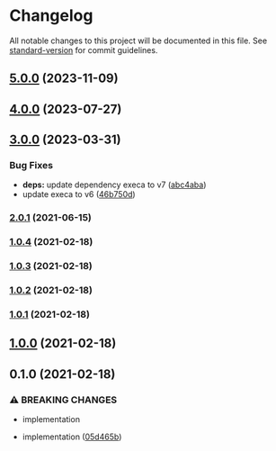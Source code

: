 # Changelog

All notable changes to this project will be documented in this file. See [standard-version](https://github.com/conventional-changelog/standard-version) for commit guidelines.

## [5.0.0](https://github.com/CrowdStrike/yargs-help-output/compare/v4.0.0...v5.0.0) (2023-11-09)

## [4.0.0](https://github.com/CrowdStrike/yargs-help-output/compare/v3.0.0...v4.0.0) (2023-07-27)

## [3.0.0](https://github.com/CrowdStrike/yargs-help-output/compare/v2.0.1...v3.0.0) (2023-03-31)


### Bug Fixes

* **deps:** update dependency execa to v7 ([abc4aba](https://github.com/CrowdStrike/yargs-help-output/commit/abc4aba2d53e2ee9d4c85372c37e821f19022586))
* update execa to v6 ([46b750d](https://github.com/CrowdStrike/yargs-help-output/commit/46b750db8a39dd6d5b1fdae97c57c3d834d06397))

### [2.0.1](https://github.com/CrowdStrike/yargs-help-output/compare/v2.0.0...v2.0.1) (2021-06-15)

### [1.0.4](https://github.com/CrowdStrike/yargs-help-output/compare/v1.0.3...v1.0.4) (2021-02-18)

### [1.0.3](https://github.com/CrowdStrike/yargs-help-output/compare/v1.0.2...v1.0.3) (2021-02-18)

### [1.0.2](https://github.com/CrowdStrike/yargs-help-output/compare/v1.0.1...v1.0.2) (2021-02-18)

### [1.0.1](https://github.com/CrowdStrike/yargs-help-output/compare/v1.0.0...v1.0.1) (2021-02-18)

## [1.0.0](https://github.com/CrowdStrike/yargs-help-output/compare/v0.1.0...v1.0.0) (2021-02-18)

## 0.1.0 (2021-02-18)


### ⚠ BREAKING CHANGES

* implementation

* implementation ([05d465b](https://github.com/CrowdStrike/yargs-help-output/commit/05d465b0137180b734e354d0e0aa1dfacd147672))
